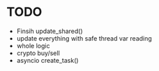 # TODO

- Finsih update_shared()
- update everything with safe thread var reading
- whole logic
- crypto buy/sell
- asyncio create_task()
